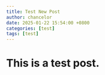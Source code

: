 ```yaml
---
title: Test New Post
author: chancelor
date: 2025-01-22 15:54:00 +0800
categories: [test]
tags: [test]
---
```


# This is a test post.
